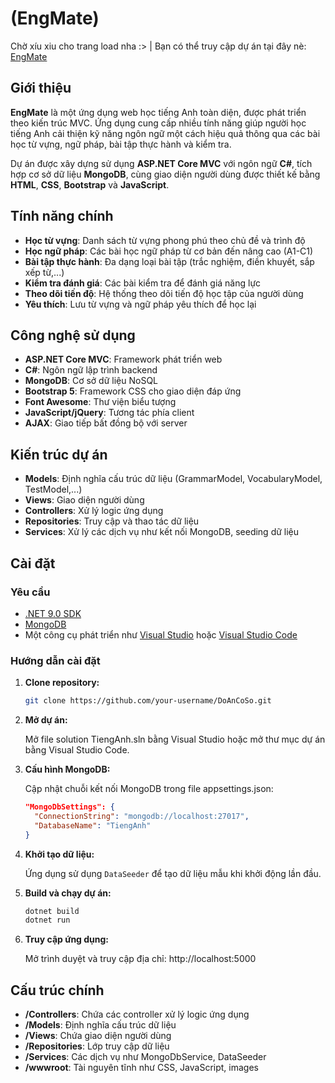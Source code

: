 # (EngMate)
Chờ xíu xiu cho trang load nha :> | Bạn có thể truy cập dự án tại đây nè:  [EngMate](https://engmateenglish.onrender.com/)

## Giới thiệu

**EngMate** là một ứng dụng web học tiếng Anh toàn diện, được phát triển theo kiến trúc MVC. Ứng dụng cung cấp nhiều tính năng giúp người học tiếng Anh cải thiện kỹ năng ngôn ngữ một cách hiệu quả thông qua các bài học từ vựng, ngữ pháp, bài tập thực hành và kiểm tra.

Dự án được xây dựng sử dụng **ASP.NET Core MVC** với ngôn ngữ **C#**, tích hợp cơ sở dữ liệu **MongoDB**, cùng giao diện người dùng được thiết kế bằng **HTML**, **CSS**, **Bootstrap** và **JavaScript**.

## Tính năng chính

- **Học từ vựng**: Danh sách từ vựng phong phú theo chủ đề và trình độ
- **Học ngữ pháp**: Các bài học ngữ pháp từ cơ bản đến nâng cao (A1-C1)
- **Bài tập thực hành**: Đa dạng loại bài tập (trắc nghiệm, điền khuyết, sắp xếp từ,...)
- **Kiểm tra đánh giá**: Các bài kiểm tra để đánh giá năng lực
- **Theo dõi tiến độ**: Hệ thống theo dõi tiến độ học tập của người dùng
- **Yêu thích**: Lưu từ vựng và ngữ pháp yêu thích để học lại

## Công nghệ sử dụng

- **ASP.NET Core MVC**: Framework phát triển web
- **C#**: Ngôn ngữ lập trình backend
- **MongoDB**: Cơ sở dữ liệu NoSQL
- **Bootstrap 5**: Framework CSS cho giao diện đáp ứng
- **Font Awesome**: Thư viện biểu tượng
- **JavaScript/jQuery**: Tương tác phía client
- **AJAX**: Giao tiếp bất đồng bộ với server

## Kiến trúc dự án

- **Models**: Định nghĩa cấu trúc dữ liệu (GrammarModel, VocabularyModel, TestModel,...)
- **Views**: Giao diện người dùng
- **Controllers**: Xử lý logic ứng dụng
- **Repositories**: Truy cập và thao tác dữ liệu
- **Services**: Xử lý các dịch vụ như kết nối MongoDB, seeding dữ liệu

## Cài đặt

### Yêu cầu

- [.NET 9.0 SDK](https://dotnet.microsoft.com/en-us/download/dotnet/9.0)
- [MongoDB](https://www.mongodb.com/try/download/community)
- Một công cụ phát triển như [Visual Studio](https://visualstudio.microsoft.com/) hoặc [Visual Studio Code](https://code.visualstudio.com/)

### Hướng dẫn cài đặt

1. **Clone repository:**

   ```bash
   git clone https://github.com/your-username/DoAnCoSo.git
   ```

2. **Mở dự án:**

   Mở file solution TiengAnh.sln bằng Visual Studio hoặc mở thư mục dự án bằng Visual Studio Code.

3. **Cấu hình MongoDB:**

   Cập nhật chuỗi kết nối MongoDB trong file appsettings.json:
   
   ```json
   "MongoDbSettings": {
     "ConnectionString": "mongodb://localhost:27017",
     "DatabaseName": "TiengAnh"
   }
   ```

4. **Khởi tạo dữ liệu:**

   Ứng dụng sử dụng `DataSeeder` để tạo dữ liệu mẫu khi khởi động lần đầu.

5. **Build và chạy dự án:**

   ```bash
   dotnet build
   dotnet run
   ```

6. **Truy cập ứng dụng:**

   Mở trình duyệt và truy cập địa chỉ: http://localhost:5000

## Cấu trúc chính

- **/Controllers**: Chứa các controller xử lý logic ứng dụng
- **/Models**: Định nghĩa cấu trúc dữ liệu
- **/Views**: Chứa giao diện người dùng
- **/Repositories**: Lớp truy cập dữ liệu
- **/Services**: Các dịch vụ như MongoDbService, DataSeeder
- **/wwwroot**: Tài nguyên tĩnh như CSS, JavaScript, images